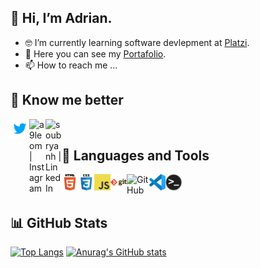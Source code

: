 ## 👋 Hi, I’m Adrian.
- 🤓 I’m currently learning software devlepment at [Platzi](https://platzi.com/p/a9leom/).
- 💼 Here you can see my [Portafolio]().
- 📫 How to reach me ...

## 📱 Know me better
[<img align="left" alt="a9leom | Twitter" width="30px" src="https://raw.githubusercontent.com/github/explore/80688e429a7d4ef2fca1e82350fe8e3517d3494d/topics/twitter/twitter.png" />](https://twitter.com/a9leom)
[<img align="left" alt="a9leom | Instagram" width="26px" src="https://cdn.icon-icons.com/icons2/2037/PNG/512/ig_instagram_media_social_icon_124260.png" />](https://www.instagram.com/a9leom/)
[<img align="left" alt="soubryanh | LinkedIn" width="26px" src="https://cdn-icons-png.flaticon.com/512/174/174857.png" />](https://www.linkedin.com/in/adri%C3%A1n-leonardo-morales-576755117/)
<br/>

## 🧰 Languages and Tools
<img align="left" alt="HTML5" width="26px" src="https://raw.githubusercontent.com/github/explore/80688e429a7d4ef2fca1e82350fe8e3517d3494d/topics/html/html.png" />
<img align="left" alt="CSS3" width="26px" src="https://raw.githubusercontent.com/github/explore/80688e429a7d4ef2fca1e82350fe8e3517d3494d/topics/css/css.png" />
<img align="left" alt="JavaScript" width="26px" src="https://raw.githubusercontent.com/github/explore/80688e429a7d4ef2fca1e82350fe8e3517d3494d/topics/javascript/javascript.png" />
<img align="left" alt="Git" width="26px" src="https://raw.githubusercontent.com/github/explore/80688e429a7d4ef2fca1e82350fe8e3517d3494d/topics/git/git.png" />
<img align="left" alt="GitHub" width="36px" src="https://github.githubassets.com/images/modules/logos_page/Octocat.png" />
<img align="left" alt="Visual Studio Code" width="26px" src="https://raw.githubusercontent.com/github/explore/80688e429a7d4ef2fca1e82350fe8e3517d3494d/topics/visual-studio-code/visual-studio-code.png" />
<img align="left" alt="Terminal" width="26px" src="https://raw.githubusercontent.com/github/explore/80688e429a7d4ef2fca1e82350fe8e3517d3494d/topics/terminal/terminal.png" />
<br/>
<br/>

## 📊 GitHub Stats
[![Top Langs](https://github-readme-stats.vercel.app/api/top-langs/?username=a9leom&layout=compact&bg_color=1d1f21)](https://github.com/anuraghazra/github-readme-stats)
[![Anurag's GitHub stats](https://github-readme-stats.vercel.app/api?username=a9leom&bg_color=1d1f21)](https://github.com/anuraghazra/github-readme-stats)
  
<!---
a9leom/a9leom is a ✨ special ✨ repository because its `README.md` (this file) appears on your GitHub profile.
You can click the Preview link to take a look at your changes.
--->

